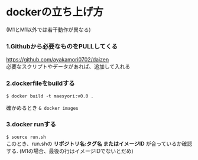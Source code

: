 # dockerの立ち上げ方  

(M1とM1以外では若干動作が異なる)


### **1.Githubから必要なものをPULLしてくる**  
https://github.com/ayakamori0702/daizen  
必要なスクリプトやデータがあれば、追加して入れる
### **2.dockerfileをbuildする**  
```$ docker build -t maesyori:v0.0 .```  

確かめるとき
```& docker images```

### **3.docker runする**  
```$ source run.sh```  
このとき、run.shの **リポジトリ名:タグ名 またはイメージID** が合っているか確認する.
(M1の場合、最後の行はイメージIDでないとだめ)





